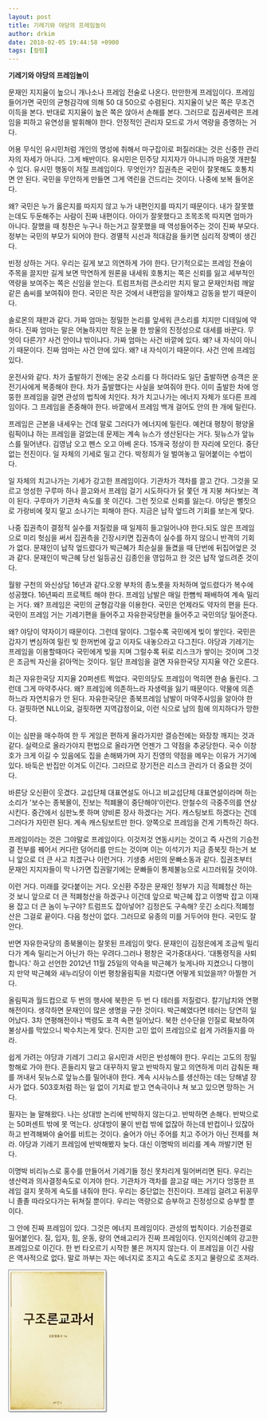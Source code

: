 ```yaml
---
layout: post
title: 기레기와 야당의 프레임놀이
author: drkim
date: 2018-02-05 19:44:58 +0900
tags: [컬럼]
---
```


 **기레기와 야당의 프레임놀이**

  


문재인 지지율이 높으니 개나소나 프레임 전술로 나온다. 만만한게 프레임이다. 프레임 들어가면 국민의 균형감각에 의해 50 대 50으로 수렴된다. 지지율이 낮은 쪽은 무조건 이득을 본다. 반대로 지지율이 높은 쪽은 앉아서 손해를 본다. 그러므로 집권세력은 프레임을 피하고 유연성을 발휘해야 한다. 안정적인 관리자 모드로 가서 역량을 증명하는 거다. 

  


어용 무식인 유시민처럼 개인의 명성에 취해서 마구잡이로 퍼질러대는 것은 신중한 관리자의 자세가 아니다. 그게 배반이다. 유시민은 민주당 지지자가 아니니까 마음껏 개판칠 수 있다. 유시민 행동이 저질 프레임이다. 무엇인가? 집권측은 국민이 잘못해도 호통치면 안 된다. 국민을 무안하게 만들면 그게 역린을 건드리는 것이다. 나중에 보복 들어온다.

  


왜? 국민은 누가 옳은지를 따지지 않고 누가 내편인지를 따지기 때문이다. 내가 잘못했는데도 두둔해주는 사람이 진짜 내편이다. 아이가 잘못했다고 조목조목 따지면 엄마가 아니다. 잘했을 때 칭찬은 누구나 하는거고 잘못했을 때 역성들어주는 것이 진짜 부모다. 정부는 국민의 부모가 되어야 한다. 경멸적 시선과 적대감을 들키면 심리적 장벽이 생긴다. 

  


빈정 상하는 거다. 우리는 길게 보고 의연하게 가야 한다. 단기적으로는 프레임 전술이 주목을 끌지만 길게 보면 막연하게 원론을 내세워 호통치는 쪽은 신뢰를 잃고 세부적인 역량을 보여주는 쪽은 신임을 얻는다. 트럼프처럼 큰소리만 치지 말고 문재인처럼 깨알같은 솜씨를 보여줘야 한다. 국민은 작은 것에서 내편임을 알아채고 감동을 받기 때문이다. 

  


솔로몬의 재판과 같다. 가짜 엄마는 정밀한 논리를 앞세워 큰소리를 치지만 디테일에 약하다. 진짜 엄마는 말은 어눌하지만 작은 눈물 한 방울의 진정성으로 대세를 바꾼다. 무엇이 다른가? 사건 안이냐 밖이냐다. 가짜 엄마는 사건 바깥에 있다. 왜? 내 자식이 아니기 때문이다. 진짜 엄마는 사건 안에 있다. 왜? 내 자식이기 때문이다. 사건 안에 프레임 있다. 

  


운전사와 같다. 차가 출발하기 전에는 온갖 소리를 다 하더라도 일단 출발하면 승객은 운전기사에게 복종해야 한다. 차가 출발했다는 사실을 보여줘야 한다. 이미 출발한 차에 엉뚱한 프레임을 걸면 관성의 법칙에 치인다. 차가 치고나가는 에너지 자체가 또다른 프레임이다. 그 프레임을 존중해야 한다. 바깥에서 프레임 백개 걸어도 안의 한 개에 밀린다.

  


프레임은 근본을 내세우는 건데 말로 그러다가 에너지에 밀린다. 예컨대 평창이 평양올림픽이냐 하는 프레임을 걸었는데 문제는 계속 뉴스가 생산된다는 거다. 뒷뉴스가 앞뉴스를 밀어낸다. 김영남 오고 펜스 오고 아베 온다. 15개국 정상이 한 자리에 모인다. 중단없는 전진이다. 일 자체의 기세로 밀고 간다. 박정희가 일 벌여놓고 밀어붙이는 수법이다.

  


일 자체의 치고나가는 기세가 강고한 프레임이다. 기관차가 객차를 끌고 간다. 그것을 모르고 엉성한 구루마 하나 끌고와서 프레임 걸기 시도하다가 닭 쫓던 개 지붕 쳐다보는 격이 된다. 구루마가 기관차 속도를 못 이긴다. 그런 짓으로 신뢰를 잃는다. 야당은 뻘짓으로 가랑비에 젖지 말고 소나기는 피해야 한다. 지금은 납작 엎드려 기회를 보는게 맞다.

  


나중 집권측이 결정적 실수를 저질렀을 때 일제히 들고일어나야 한다.되도 않은 프레임으로 미리 헛심을 써서 집권측을 긴장시키면 집권측이 실수를 하지 않으니 반격의 기회가 없다. 문재인이 납작 엎드렸다가 박근혜가 최순실을 들켰을 때 단번에 뒤집어엎은 것과 같다. 문재인이 박근혜 당선 일등공신 김종인을 영입하고 한 것은 납작 엎드려준 것이다.

  


월왕 구천의 와신상담 16년과 같다.오왕 부차의 종노릇을 자처하며 엎드렸다가 복수에 성공했다. 16년짜리 프로젝트 해야 한다. 프레임 남발은 매일 한뼘씩 패배하여 계속 밀리는 거다. 왜? 프레임은 국민의 균형감각을 이용한다. 국민은 언제라도 약자의 편을 든다. 국민이 프레임 거는 기레기편을 들어주고 자유한국당편을 들어주고 국민의당 밀어준다.

  


왜? 야당이 약자이기 때문이다. 그런데 말이다. 그럴수록 국민에게 빚이 쌓인다. 국민은 갑자기 변심하여 밀린 빚 한꺼번에 갚고 이자도 내놓으라고 다그친다. 야당과 기레기는 프레임을 이용할때마다 국민에게 빚을 지며 그럴수록 뒤로 리스크가 쌓이는 것이며 그것은 조금씩 자신을 갉아먹는 것이다. 일단 프레임을 걸면 자유한국당 지지율 약간 오른다. 

  


최근 자유한국당 지지율 20퍼센트 찍었다. 국민의당도 프레임이 먹히면 한숨 돌린다. 그런데 그게 마약주사다. 왜? 프레임에 의존하느라 자생력을 잃기 때문이다. 약물에 의존하느라 자연치유가 안 된다. 자유한국당은 종북프레임 남발이 마약주사임을 알아야 한다. 걸핏하면 NLL이요, 걸핏하면 지역감정이요, 이런 식으로 남의 힘에 의지하다가 망한다.

  


이는 심판을 매수하여 한 두 게임은 편하게 올라가지만 결승전에는 와장창 깨지는 것과 같다. 실력으로 올라가야지 편법으로 올라가면 언젠가 그 약점을 추궁당한다. 국수 이창호가 크게 이길 수 있음에도 집을 손해봐가며 자기 진영의 약점을 메우는 이유가 거기에 있다. 바둑은 반집만 이겨도 이긴다. 그러므로 장기전은 리스크 관리가 더 중요한 것이다.

  


바른당 오신환이 웃겼다. 교섭단체 대표연설도 아니고 비교섭단체 대표연설이라며 하는 소리가 '보수는 종북몰이, 진보는 적폐몰이 중단해야'이런다. 안철수의 극중주의를 연상시킨다. 중간에서 심판노릇 하며 양비론 장사 하겠다는 거다. 캐스팅보트 하겠다는 건데 그러다가 자민련 된다. 계속 캐스팅보트만 한다. 양쪽으로 프레임을 건게 기특하긴 하다.

  


프레임이라는 것은 그야말로 프레임이다. 이것저것 연동시키는 것이고 즉 사건의 기승전결 전부를 꿰어서 커다란 덩어리를 만드는 것이며 이는 이석기가 지금 종북짓 하는거 보니 앞으로 더 큰 사고 치겠구나 이런거다. 기생충 서민의 문빠소동과 같다. 집권초부터 문재인 지지자들이 막 나가면 집권말기에는 문빠들이 통제불능으로 시끄러워질 것이야. 

  


이런 거다. 미래를 갖다붙이는 거다. 오신환 주장은 문재인 정부가 지금 적폐청산 하는 것 보니 앞으로 더 큰 적폐청산을 하겠구나 이건데 앞으로 박근혜 잡고 이명박 잡고 이재용 잡고 더 큰 놈이 누구야? 트럼프도 잡아넣어? 김정은도 구속해? 웃긴 소리다.적폐청산은 그걸로 끝이다. 다음 청산이 없다. 그러므로 유종의 미를 거두어야 한다. 국민도 잘 안다.

  


반면 자유한국당의 종북몰이는 잘못된 프레임이 맞다. 문재인이 김정은에게 조금씩 밀리다가 계속 밀리는거 아닌가 하는 우려다.그러나 평창은 국가중대사다. '대통령직을 사퇴합니다.' 하고 선언한 2012년 11월 25일의 약속을 박근혜가 늦게나마 지켰으니 다행이지 만약 박근혜와 새누리당이 이번 평창올림픽을 치렀다면 어떻게 되었을까? 아찔한 거다.

  


올림픽과 월드컵으로 두 번의 행사에 북한은 두 번 다 테러를 저질렀다. 칼기납치와 연평해전이다. 생각하면 문재인이 많은 생명을 구한 것이다. 박근혜였다면 테러는 당연히 일어났다. 3차 연평해전이나 백령도 포격 속편 일어났다. 북한 선수단을 인질로 확보하여 불상사를 막았으니 박수치는게 맞다. 진지한 고민 없이 프레임으로 쉽게 가려들지를 마라.

  


쉽게 가려는 야당과 기레기 그리고 유시민과 서민은 반성해야 한다. 우리는 고도의 정밀항해로 가야 한다. 흔들리지 말고 대꾸하지 말고 반박하지 말고 의연하게 미리 감춰둔 패를 꺼내서 뒷뉴스로 앞뉴스를 밀어내야 한다. 계속 시사뉴스를 생산하는 데는 당해낼 장사가 없다. 503호처럼 하는 일 없이 기치료 받고 연속극이나 쳐 보고 있으면 망하는 거다.

  


필자는 늘 말해왔다. 나는 상대방 논리에 반박하지 않는다고. 반박하면 손해다. 반박으로는 50퍼센트 밖에 못 먹는다. 상대방이 물이 반컵 밖에 없잖아 하는데 반컵이나 있잖아 하고 반격해봐야 술어를 비트는 것이다. 술어가 아닌 주어를 치고 주어가 아닌 전제를 쳐라. 야당과 기레기 프레임에 반박해봤자 늦다. 대신 이명박의 비리를 계속 까발기면 된다.

  


이명박 비리뉴스로 홍수를 만들어서 기레기들 정신 못차리게 밀어버리면 된다. 우리는 생산력과 의사결정속도로 이겨야 한다. 기관차가 객차를 끌고갈 때는 거기다 엉뚱한 프레임 걸지 못하게 속도를 내줘야 한다. 우리는 중단없는 전진이다. 프레임 걸려고 뒤꽁무니 졸졸 따라오다가는 뒤쳐질 뿐이다. 우리는 역량으로 승부하고 진정성으로 승부할 뿐이다. 

  


그 안에 진짜 프레임이 있다. 그것은 에너지 프레임이다. 관성의 법칙이다. 기승전결로 밀어붙인다. 질, 입자, 힘, 운동, 량의 연쇄고리가 진짜 프레임이다. 인지의신예의 강고한 프레임으로 이긴다. 한 번 타오르기 시작한 불은 꺼지지 않는다. 이 프레임을 이긴 사람은 역사적으로 없다. 말로 까부는 자는 에너지로 조지고 속도로 조지고 물량으로 조져라. 

  


![0.jpg](files/attach/images/198/162/923/0.jpg)